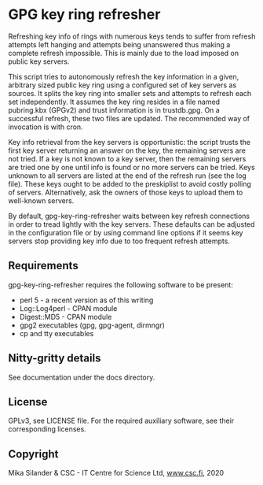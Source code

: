 GPG key ring refresher
======================

Refreshing key info of rings with numerous keys tends to suffer from
refresh attempts left hanging and attempts being unanswered thus making a
complete refresh impossible. This is mainly due to the load imposed
on public key servers.

This script tries to autonomously refresh the key information in a
given, arbitrary sized public key ring using a configured set of key
servers as sources. It splits the key ring into smaller sets and
attempts to refresh each set independently. It assumes the key ring
resides in a file named pubring.kbx (GPGv2) and trust information is
in trustdb.gpg. On a successful refresh, these two files are
updated. The recommended way of invocation is with cron.

Key info retrieval from the key servers is opportunistic: the script
trusts the first key server returning an answer on the key, the
remaining servers are not tried. If a key is not known to a key
server, then the remaining servers are tried one by one until info is
found or no more servers can be tried. Keys unknown to all servers are
listed at the end of the refresh run (see the log file). These
keys ought to be added to the preskiplist to avoid costly polling of
servers. Alternatively, ask the owners of those keys to upload
them to well-known servers.

By default, gpg-key-ring-refresher waits between key refresh connections in order
to tread lightly with the key servers. These defaults can be adjusted
in the configuration file or by using command line options if it seems
key servers stop providing key info due to too frequent refresh
attempts.

Requirements
------------

gpg-key-ring-refresher requires the following software to be present:

 * perl 5 - a recent version as of this writing
 * Log::Log4perl - CPAN module
 * Digest::MD5 - CPAN module
 * gpg2 executables (gpg, gpg-agent, dirmngr)
 * cp and tty executables

Nitty-gritty details
--------------------

See documentation under the docs directory.

License
-------

GPLv3, see LICENSE file. For the required auxiliary software, see their
corresponding licenses.

Copyright
---------

Mika Silander & CSC - IT Centre for Science Ltd, www.csc.fi, 2020